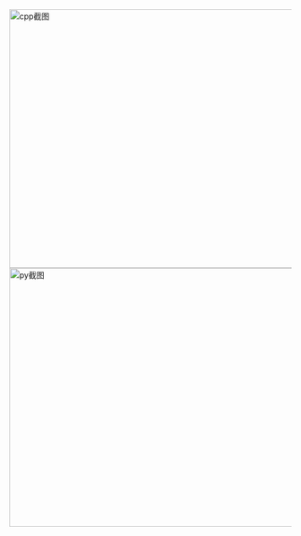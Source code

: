 <img width="865" height="462" alt="cpp截图" src="https://github.com/user-attachments/assets/f9af8eda-6072-4766-87f9-1fe9b233d340" />
<img width="865" height="462" alt="py截图" src="https://github.com/user-attachments/assets/eafb97ce-383a-4ba1-9bac-5da22ba9316f" />
